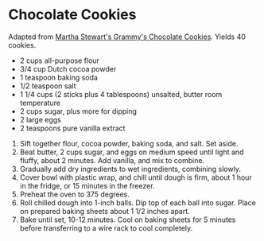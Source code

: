 # Chocolate Cookies

Adapted from [Martha Stewart's Grammy's Chocolate Cookies](http://www.marthastewart.com/316883/grammys-chocolate-cookies). Yields 40 cookies.

- 2 cups all-purpose flour
- 3/4 cup Dutch cocoa powder
- 1 teaspoon baking soda
- 1/2 teaspoon salt
- 1 1/4 cups (2 sticks plus 4 tablespoons) unsalted, butter room temperature
- 2 cups sugar, plus more for dipping
- 2 large eggs
- 2 teaspoons pure vanilla extract

1. Sift together flour, cocoa powder, baking soda, and salt. Set aside.
2. Beat butter, 2 cups sugar, and eggs on medium speed until light and fluffy, about 2 minutes. Add vanilla, and mix to combine.
3. Gradually add dry ingredients to wet ingredients, combining slowly.
4. Cover bowl with plastic wrap, and chill until dough is firm, about 1 hour in the fridge, or 15 minutes in the freezer.
5. Preheat the oven to 375 degrees.
6. Roll chilled dough into 1-inch balls. Dip top of each ball into sugar. Place on prepared baking sheets about 1 1/2 inches apart.
7. Bake until set, 10-12 minutes. Cool on baking sheets for 5 minutes before transferring to a wire rack to cool completely.
